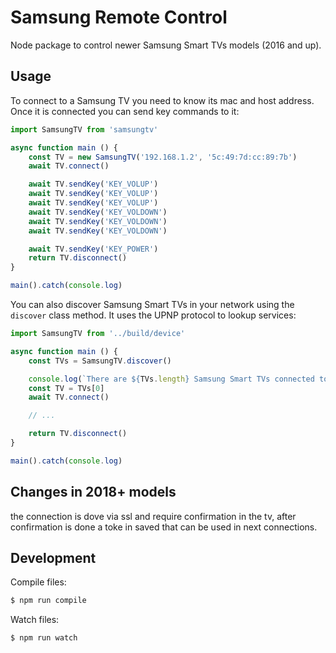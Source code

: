 Samsung Remote Control
======================

Node package to control newer Samsung Smart TVs models (2016 and up).

## Usage

To connect to a Samsung TV you need to know its mac and host address. Once it is connected you can send
key commands to it:

```js
import SamsungTV from 'samsungtv'

async function main () {
    const TV = new SamsungTV('192.168.1.2', '5c:49:7d:cc:89:7b')
    await TV.connect()

    await TV.sendKey('KEY_VOLUP')
    await TV.sendKey('KEY_VOLUP')
    await TV.sendKey('KEY_VOLUP')
    await TV.sendKey('KEY_VOLDOWN')
    await TV.sendKey('KEY_VOLDOWN')
    await TV.sendKey('KEY_VOLDOWN')

    await TV.sendKey('KEY_POWER')
    return TV.disconnect()
}

main().catch(console.log)
```

You can also discover Samsung Smart TVs in your network using the `discover` class method. It uses the UPNP
protocol to lookup services:

```js
import SamsungTV from '../build/device'

async function main () {
    const TVs = SamsungTV.discover()

    console.log(`There are ${TVs.length} Samsung Smart TVs connected to this network`)
    const TV = TVs[0]
    await TV.connect()

    // ...

    return TV.disconnect()
}

main().catch(console.log)
```

## Changes in 2018+ models
the connection is dove via ssl and require confirmation in the tv, after confirmation is done a toke in saved that can be used in next connections.

## Development

Compile files:

```sh
$ npm run compile
```

Watch files:

```sh
$ npm run watch
```
